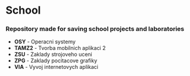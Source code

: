 # School
### Repository made for saving school projects and laboratories
- **OSY** - Operacni systemy
- **TAMZ2** - Tvorba mobilnich aplikaci 2
- **ZSU** - Zaklady strojoveho uceni
- **ZPG** - Zaklady pocitacove grafiky
- **VIA** - Vyvoj internetovych aplikaci
